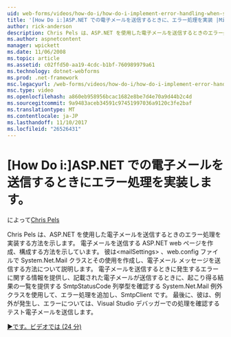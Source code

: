 ```yaml
---
uid: web-forms/videos/how-do-i/how-do-i-implement-error-handling-when-sending-email-with-aspnet
title: '[How Do i:]ASP.NET での電子メールを送信するときに、エラー処理を実装 |Microsoft ドキュメント'
author: rick-anderson
description: Chris Pels は、ASP.NET を使用した電子メールを送信するときのエラー処理を実装する方法を示します。 彼は電子メールを送信する ASP.NET web ページを作成、構成する方法 & lt を示しています.
ms.author: aspnetcontent
manager: wpickett
ms.date: 11/06/2008
ms.topic: article
ms.assetid: c02ffd50-aa19-4cdc-b1bf-760989979a61
ms.technology: dotnet-webforms
ms.prod: .net-framework
msc.legacyurl: /web-forms/videos/how-do-i/how-do-i-implement-error-handling-when-sending-email-with-aspnet
msc.type: video
ms.openlocfilehash: a860eb958956bcac1682e8be7d4e70a9d44b2c4d
ms.sourcegitcommit: 9a9483aceb34591c97451997036a9120c3fe2baf
ms.translationtype: MT
ms.contentlocale: ja-JP
ms.lasthandoff: 11/10/2017
ms.locfileid: "26526431"
---
```

<a name="how-do-i-implement-error-handling-when-sending-email-with-aspnet"></a>[How Do i:]ASP.NET での電子メールを送信するときにエラー処理を実装します。
====================
によって[Chris Pels](https://twitter.com/chrispels)

Chris Pels は、ASP.NET を使用した電子メールを送信するときのエラー処理を実装する方法を示します。 電子メールを送信する ASP.NET web ページを作成、構成する方法を示しています。 彼は&lt;mailSettings&gt; 、web.config ファイルで System.Net.Mail クラスとその使用を作成し、電子メール メッセージを送信する方法について説明します。 電子メールを送信するときに発生するエラーに関する情報を提供し、記載された電子メールが送信するときに、起こり得る結果の一覧を提供する SmtpStatusCode 列挙型を確認する System.Net.Mail 例外クラスを使用して、エラー処理を追加し、SmtpClient です。 最後に、彼は、例外が発生し、エラーについては、Visual Studio デバッガーでの処理を確認するテスト電子メールを送信します。

[&#9654;です。ビデオでは (24 分)](https://channel9.msdn.com/Blogs/ASP-NET-Site-Videos/how-do-i-implement-error-handling-when-sending-email-with-aspnet)
